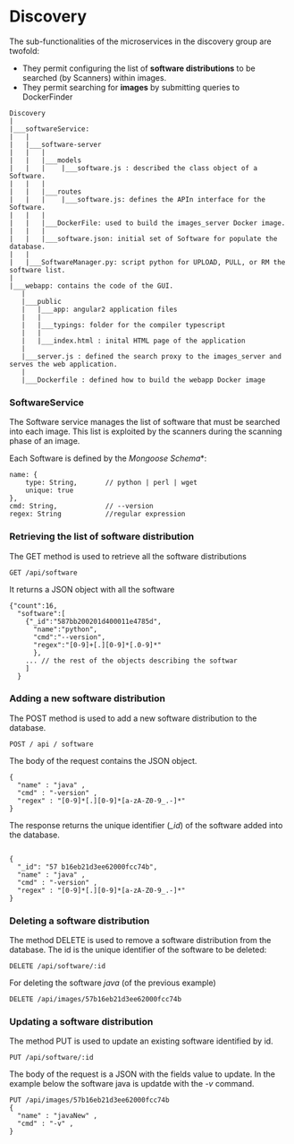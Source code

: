 # Discovery
The sub-functionalities of the microservices in the discovery
group are twofold:
- They permit configuring the list of **software distributions** to be searched (by Scanners)
within images.
- They permit searching for **images** by submitting queries to DockerFinder

```
Discovery
|
|___softwareService:
|   |
|   |___software-server
|   |   |
|   |   |___models
|   |   |    |___software.js : described the class object of a Software.
|   |   |  
|   |   |___routes
|   |   |    |___software.js: defines the APIn interface for the Software.
|   |   |
|   |   |___DockerFile: used to build the images_server Docker image.
|   |   |       
|   |   |___software.json: initial set of Software for populate the database.
|   |
|   |___SoftwareManager.py: script python for UPLOAD, PULL, or RM the software list.
|
|___webapp: contains the code of the GUI.
   |
   |___public
   |   |___app: angular2 application files
   |   |
   |   |___typings: folder for the compiler typescript
   |   |
   |   |___index.html : inital HTML page of the application
   |
   |___server.js : defined the search proxy to the images_server and serves the web application.
   |
   |___Dockerfile : defined how to build the webapp Docker image

```
### SoftwareService
The Software service  manages the list of software that must be searched into each image. This list is exploited by the scanners
during the scanning phase of an image.


Each Software is defined by the *Mongoose Schema**:
```
name: {
    type: String,       // python | perl | wget
    unique: true
},
cmd: String,            // --version
regex: String           //regular expression

```

### Retrieving the list of software distribution

The GET method is used
to retrieve all the software distributions

```
GET /api/software
```

It returns a JSON object with all the software
```
{"count":16,
  "software":[
    {"_id":"587bb200201d400011e4785d",
      "name":"python",
      "cmd":"--version",
      "regex":"[0-9]+[.][0-9]*[.0-9]*"
      },
    ... // the rest of the objects describing the softwar
    ]
  }
```

### Adding a new software distribution
The POST method is used to add a new software distribution to the database.

```
POST / api / software
```

The body of the request contains the JSON object.

```
{
  "name" : "java" ,
  "cmd" : "-version" ,
  "regex" : "[0-9]*[.][0-9]*[a-zA-Z0-9_.-]*"
}

```

The response returns the unique identifier (*_id*) of the software added
into the database.

```

{
  "_id": "57 b16eb21d3ee62000fcc74b",
  "name" : "java" ,
  "cmd" : "-version" ,
  "regex" : "[0-9]*[.][0-9]*[a-zA-Z0-9_.-]*"
}
```

### Deleting a software distribution
The method DELETE is used to remove a
software distribution from the database. The id is the unique identifier
of the software to be deleted:

```
DELETE /api/software/:id
```

For deleting the software *java*  (of the previous example)
```
DELETE /api/images/57b16eb21d3ee62000fcc74b
```
### Updating a software distribution
The method PUT is used to update an existing software identified by id.

```
PUT /api/software/:id
```
The body of the request is a JSON with the fields value to update. In
the example below the software java is updatde with the *-v* command.

```
PUT /api/images/57b16eb21d3ee62000fcc74b
{
  "name" : "javaNew" ,
  "cmd" : "-v" ,
}
```

